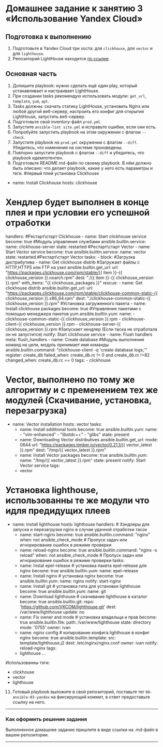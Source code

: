 # Домашнее задание к занятию 3 «Использование Yandex Cloud»

## Подготовка к выполнению

1. Подготовьте в Yandex Cloud три хоста: для `clickhouse`, для `vector` и для `lighthouse`.
2. Репозиторий LightHouse находится [по ссылке](https://github.com/VKCOM/lighthouse).

## Основная часть

1. Допишите playbook: нужно сделать ещё один play, который устанавливает и настраивает LightHouse.
2. При создании tasks рекомендую использовать модули: `get_url`, `template`, `yum`, `apt`.
3. Tasks должны: скачать статику LightHouse, установить Nginx или любой другой веб-сервер, настроить его конфиг для открытия LightHouse, запустить веб-сервер.
4. Подготовьте свой inventory-файл `prod.yml`.
5. Запустите `ansible-lint site.yml` и исправьте ошибки, если они есть.
6. Попробуйте запустить playbook на этом окружении с флагом `--check`.
7. Запустите playbook на `prod.yml` окружении с флагом `--diff`. Убедитесь, что изменения на системе произведены.
8. Повторно запустите playbook с флагом `--diff` и убедитесь, что playbook идемпотентен.
9. Подготовьте README.md-файл по своему playbook. В нём должно быть описано: что делает playbook, какие у него есть параметры и теги.
#первый плей установка Clickhouse
- name: Install Clickhouse
  hosts: clickhouse
# Хендлер будет выполнен в конце плея и при условии его успешной отработки
  handlers:
#Рестарт\старт Clickhouse
    - name: Start clickhouse service
      become: true
#Модуль управления службами
      ansible.builtin.service:
        name: clickhouse-server
        state: restarted
#Рестарт\старт Vector
    - name: Start Vector service
      become: true
      ansible.builtin.service:
        name: vector
        state: restarted
#Рестарт\старт Vector
  tasks:
    - block:
#Загрузка дистрибутива
        - name: Get clickhouse distrib
#Загружает файлы с HTTP,HTTPS или FTP на узел
          ansible.builtin.get_url:
            url: "https://packages.clickhouse.com/rpm/stable/{{ item }}-{{ clickhouse_version }}.noarch.rpm"
            dest: "./{{ item }}-{{ clickhouse_version }}.rpm"
          with_items: "{{ clickhouse_packages }}"
      rescue:
        - name: Get clickhouse distrib
          ansible.builtin.get_url:
            url: "https://packages.clickhouse.com/rpm/stable/clickhouse-common-static-{{ clickhouse_version }}.x86_64.rpm"
            dest: "./clickhouse-common-static-{{ clickhouse_version }}.rpm"
#Установка загруженного пакета
    - name: Install clickhouse packages
      become: true
#Управление пакетами с помощью менеджера пакетов yum
      ansible.builtin.yum:
        name:
          - clickhouse-common-static-{{ clickhouse_version }}.rpm
          - clickhouse-client-{{ clickhouse_version }}.rpm
          - clickhouse-server-{{ clickhouse_version }}.rpm
#Запускает хендлер (Если таска не отработала он не запустится)
      notify: Start clickhouse service
    - name: Flush handlers
      meta: flush_handlers
    - name: Create database
#Модуль выполнения команд на цели, модуль принимает имя команды
      ansible.builtin.command: "clickhouse-client -q 'create database logs;'"
      register: create_db
      failed_when: create_db.rc != 0 and create_db.rc !=82
      changed_when: create_db.rc == 0
  tags:
    - clickhouse
      
# Vector, выполнено по тому же алгоритму и с пременением тех же модулей (Скачивание, установка, перезагрузка)
- name: Vector installation
  hosts: vector
  tasks:
    - name: Install additional tools
      become: true
      ansible.builtin.yum:
        name:
          - "vim-enhanced"
          - "libstdc++"
          - "glibc"
        state: present
    - name: Downloading Vector distributives
      ansible.builtin.get_url:
        mode: 0644
        url: "https://packages.timber.io/vector/0.21.1/{{ vector_latest }}.rpm"
        dest: "/tmp/{{ vector_latest }}.rpm"
    - name: Install Vector packages
      become: true
      ansible.builtin.yum:
        name: "/tmp/{{ vector_latest }}.rpm"
        state: present
      notify: Start Vector service
  tags:
    - vector
# Установка lighthouse, использованны те же модули что идля предидущих плеев
- name: Install lighthouse 
  hosts: lighthouse
  handlers: # Хэндлеры для запуска и перезагрузки nginx в случае удачной отработки тасок
    - name: start-nginx
      become: true
      ansible.builtin.command: "nginx"
      when: not ansible_check_mode # Пропуск задач или игнорирование ошибок в режиме проверки
    - name: reload-nginx
      become: true
      ansible.builtin.command: "nginx -s reload"
      when: not ansible_check_mode # Пропуск задач или игнорирование ошибок в режиме проверки
  tasks: 
    - name: Instal epel-release # установка пакета epel-release для nginx
      become: true
      ansible.builtin.yum:
        name: epel-release
    - name: Install nginx # установка nginx
      become: true
      ansible.builtin.yum:
        name: nginx
      notify: start-nginx
    - name: Install git # установка гита для установки lighthouse
      become: true
      ansible.builtin.yum:
        name: git
    - name: Download lighthouse # скачивание lighthouse в каталог
      become: true
      ansible.builtin.git:
        repo: 'https://github.com/VKCOM/lighthouse.git'
        dest: /var/www/lighthouse
        update: no
    - name: Fix owner and mode # установка владельца и прав
      become: true
      ansible.builtin.file:
        path: /var/www/lighthouse
        state: directory
        mode: '0755'
        owner: ivan
    - name: nginx config # копирование конфига lighthouse в конфиг nginx
      become: true
      ansible.builtin.template:
        src: template/lighthouse.j2
        dest: /etc/nginx/nginx.conf
        owner: ivan
      notify: reload-nginx
  tags:
    - lighthouse
...

Использованны тэги:
- clickhouse
- vector
- lighthouse

11. Готовый playbook выложите в свой репозиторий, поставьте тег `08-ansible-03-yandex` на фиксирующий коммит, в ответ предоставьте ссылку на него.

---

### Как оформить решение задания

Выполненное домашнее задание пришлите в виде ссылки на .md-файл в вашем репозитории.

---
